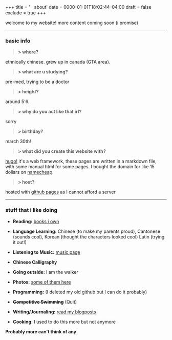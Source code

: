 +++
title = 'ㅤabout'
date = 0000-01-01T18:02:44-04:00
draft = false
exclude = true
+++


welcome to my website! more content coming soon (i promise)

____

### basic info

> __\> where?__

ethnically chinese. grew up in canada (GTA area).

> __\> what are u studying?__

pre-med, trying to be a doctor

> __\> height?__

around 5'6.

> __\> why do you act like that irl?__

sorry

> __\> birthday?__

march 30th!

> __\> what did you create this website with?__

[hugo!](https://gohugo.io/) it's a web framework, these pages are written in a markdown file, with some manual html for some pages. I bought the domain for like 15 dollars on [namecheap](https://www.namecheap.com).



> __\> host?__

hosted with [github pages](https://pages.github.com/) as I cannot afford a server

____

### stuff that i like doing

- **Reading:** [books i own](/books) 
  
- **Language Learning:** Chinese (to make my parents proud), Cantonese (sounds cool), Korean (thought the characters looked cool) Latin (trying it out!)
  
- **Listening to Music:** [music page](/music)
    
- **Chinese Calligraphy**

- **Going outside:** I am the walker
  
- **Photos:** [some of them here](/mine)
  
- **Programming:** (I deleted my old github but I can do it probably)

- **~~Competitive Swimming~~** (Quit) 
  
- **Writing/Journaling:** [read my blogposts](/journal)
  
- **Cooking:** I used to do this more but not anymore


**Probably more can't think of any**
